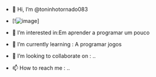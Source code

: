 - 👋 Hi, I’m @toninhotornado083
- [!![image](https://github.com/user-attachments/assets/8f901773-a89f-4661-afa7-56368f15ac64)]


- 👀 I’m interested in:Em aprender a programar um pouco
- 🌱 I’m currently learning : A programar jogos
- 💞️ I’m looking to collaborate on : ..
- 📫 How to reach me : ..

<!---
toninhotornado083/toninhotornado083 is a ✨ special ✨ repository because its `README.md` (this file) appears on your GitHub profile.
You can click the Preview link to take a look at your changes.
--->
